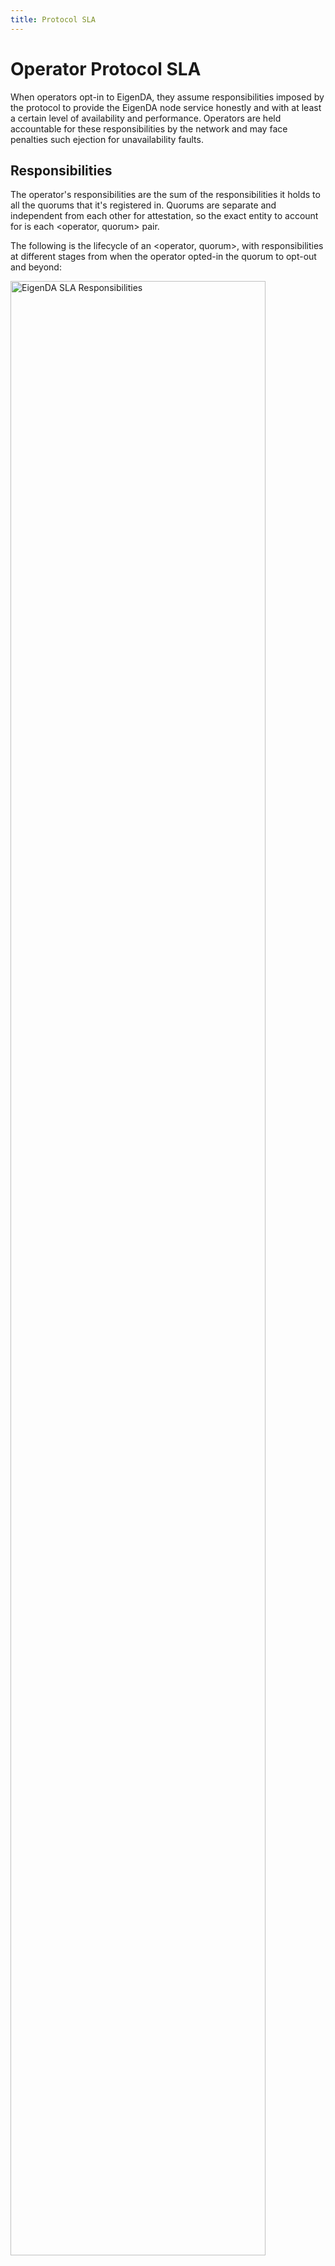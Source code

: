 ```yaml
---
title: Protocol SLA
---
```


# Operator Protocol SLA

When operators opt-in to EigenDA, they assume responsibilities imposed by the protocol to provide the EigenDA node service honestly and with at least a certain level of availability and performance. Operators are held accountable for these responsibilities by the network and may face penalties such ejection for unavailability faults.

## Responsibilities

The operator's responsibilities are the sum of the responsibilities it holds to all the quorums that it's registered in. Quorums are separate and independent from each other for attestation, so the exact entity to account for is each \<operator, quorum> pair.

The following is the lifecycle of an \<operator, quorum>, with responsibilities at different stages from when the operator opted-in the quorum to opt-out and beyond:

<img src="/img/eigenda/eigenda-sla-diagram.png" alt="EigenDA SLA Responsibilities" 
  width="90%">
  </img>


### Operator Responsibilities
Operators have three primitive responsibilities:

1. **Verify, store and attest the blobs dispersed to it**
   1. An \<operator, quorum> pair is responsible for a blob, if this quorum is requested by the blob in dispersal request
   2. The \<operator, quorum> is responsible for a batch, if it's responsible for at least one of the blobs in the batch. When \<operator, quorum> is responsible for a batch, it has to:
      1. Receive the batch header, all the blobs' headers, and the blobs in the batch that it's responsible for.
      2. Validate the batch as well as blobs received.
      3. Store the data if they are valid.
      4. Sign the batch: the signature signifies the operator's promise of having performed the attestation (validating and storing data) and will hold the future responsibility to serve the data.
2. **Store the blobs it attested (until the blobs' end of life)**
    1. The blob reaches the end of life `100,800 blocks` after onchain confirmation (roughly `14 days`).
3. **Serve the blobs it stored**
   1. Note: strictly, it's just attesting (dispersal) and serving (retrieval), as storing the data is implied by serving (the serving needs to be backed by data stored); separating storing out is to make it more clear here.

Note: When the operator opts in multiple quorums, the above will apply to each quorum.

### Responsibility Lifecycle

These responsibilities are mapped into following stages of \<operator, quorum>'s lifecycle:

- **Live:** from \<operator, quorum>'s registration to deregistration (from block `A` to `B-1`)
  - Note: the \<operator, quorum> will not be requested for dispersal with block `B` as reference block, because the \<operator, quorum> won't be in the state produced by that block.
- **Full responsibility:** `attest+store+serve` (until block C)
  - Note: after \<operator, quorum> opted out, it's still responsible for dispersal for `BLOCK_STALE_MEASURE` blocks. This is because the dispersal can use a reference block that is in the past (but within a `BLOCK_STALE_MEASURE` window).
- **Partial responsibility (lame duck period):** `store+serve` (until block D)
  - The operator will continue to be responsible for storing and serving the data it signed until all the data is expired.
- **Free:** The operator becomes free of responsibilities starting block `D+1`.

Note: if the operator re-opts in the quorum at any point from `B` to `D`, the above lifecycle will be restarted.

## Accountability Measurements, Policies, and Actions

**Responsibilities**

Operators are required to carry out both attestation and serving (retrieval) functions as part of their role within the EigenDA protocol. The assessment of their performance in these areas is conducted using the service level indicators (SLI) specified here.

| Responsibility | Rolling Daily SLI (measure) |
| --- | --- |
| Attesting | Signing rate: num-batches-signed / num-batches-responsible-to-sign |
| Serving | Serving availability: num-requests-success / num-total-requests |

Note that the SLI is evaluated over a rolling 24 hour interval. 

**SLA**

Operators are required to maintain high availability of both attesting and serving (retrieval) in accordance with the amount of stake delegated to the operator, as indicated by the service level agreement (SLA) table below. Since the impact of an operator's failure to perform its responsibilities scales with the amount of stake delegated to the operator, operators holding a larger percentage of delegated stake are held to higher standards of availability.

| Share of Quorum Stake | Rolling Daily SLA (policy) | Nominal Maximum Daily Downtime |
| --- | --- | --- |
| Baseline | 90 % | 2.4 hours |
| > 5%  | 95% | 1.2 hours | 
| > 10% | 97.5% | 36 minutes |

Operators who hold delegated stakes delegated stake in multiple quorums must satisfy the SLA associated with each of their registered quorums. For instance, an operator holding 1% of stake in 'quorum 0' and 7% of stake in 'quorum 1' must keep its signing rate and serving availability above 90% for 'quorum 0' and 95% for 'quorum 1'. 

**Enforcement Actions**

Operators can be subject to forced ejection from the protocol if they fail to meet their Rolling Daily SLA. This action can occur with or without prior notice and may follow initial soft enforcement steps, including the disclosure of the operator's SLI and overall ranking. Ejection is performed on a per quorum basis.  An operator holding a 10% stake in 'quorum 0' who does not attest to blobs for 45 minutes may face immediate ejection from that quorum, particularly if their performance compromises the network's liveness.